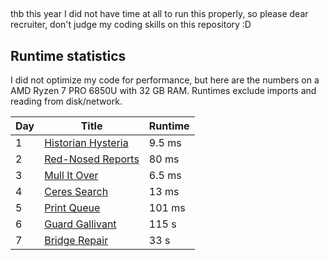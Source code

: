## 

thb this year I did not have time at all to run this properly, so please dear recruiter, don't judge my coding skills on this repository :D

## Runtime statistics

I did not optimize my code for performance, but here are the numbers on a AMD Ryzen 7 PRO 6850U with 32 GB RAM. Runtimes exclude imports and reading from disk/network.

| Day | Title                                                     | Runtime |
| --- | --------------------------------------------------------- | ------- |
| 1   | [Historian Hysteria](https://adventofcode.com/2024/day/1) | 9.5 ms  |
| 2   | [Red-Nosed Reports](https://adventofcode.com/2024/day/2)  | 80 ms   |
| 3   | [Mull It Over](https://adventofcode.com/2024/day/3)       | 6.5 ms  |
| 4   | [Ceres Search](https://adventofcode.com/2024/day/4)       | 13 ms   |
| 5   | [Print Queue](https://adventofcode.com/2024/day/5)        | 101 ms  |
| 6   | [Guard Gallivant](https://adventofcode.com/2024/day/6)    | 115 s   |
| 7   | [Bridge Repair](https://adventofcode.com/2024/day/7)      | 33 s    |
